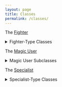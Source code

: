```yaml
---
layout: page
title: Classes
permalink: /classes/
---
```


The [Fighter](/class/fighter)
<details markdown="1">
  <summary>Fighter-Type Classes</summary>
  - The [Barbarian](/class/fighter/barbarian)
  - The [Bodybuilder](/class/fighter/cacus)
  - The [Horse / Horsefolk](/class/fighter/centaur)
  - The [Cyclops](/class/fighter/cyclopskin)
  - The [Lizardfolk](/class/fighter/lizardfolk)
  - The [Mutant](/class/fighter/mutant)
  - The [Ogre](/class/fighter/ogre)
</details>

The [Magic User](/class/magic-user)
<details markdown="1">
  <summary>Magic User Subclasses</summary>
  - **Spellcasting Classes**
  - [Wizard](/class/magic-user/wizard)
  - [Cleric](/class/magic-user/cleric)
  - [Diabolist](/class/magic-user/diabolist)
  - [Necromancer](/class/magic-user/necromancer)
  - **Monster Classes**
  - The [Elf](/class/magic-user/elf)
  - The [Goat](/class/magic-user/goat)
  - The [Nereid](/class/magic-user/nereid)
  - The [Tiefling](/class/magic-user/tiefling)
</details>

The [Specialist](/class/specialist)
<details markdown="1">
  <summary>Specialist-Type Classes</summary>
  - The [Dwarf](/class/specialist/dwarf)
  - The [Goblins](/class/specialist/many-goblins)
  - The [Butcher / Pigfolk](/class/specialist/pigfolk)
  - The [Salamander](/class/specialist/salamander)
  - The [Three-Armed Giant Baby](/class/specialist/athach)
</details>
